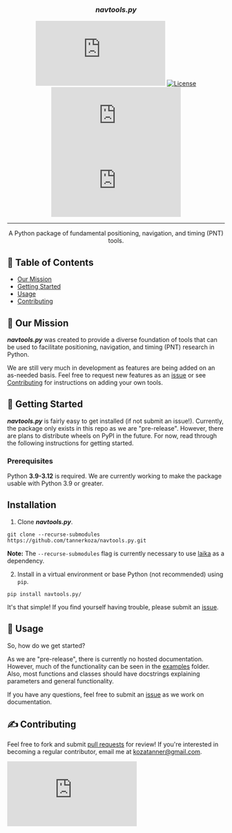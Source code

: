 <!-- <p align="center">
  <a href="" rel="noopener">
 <img src="insert logo here" alt="navtools.py logo"></a>
</p> -->

<h3 align="center"><i><b>navtools.py</i></b></h3>

<div align="center">

![GitHub Repo stars](https://img.shields.io/github/stars/tannerkoza/navtools.py)
[![License](https://img.shields.io/badge/license-MIT-blue.svg)](/LICENSE)
![GitHub pull requests](https://img.shields.io/github/issues-pr/tannerkoza/navtools.py)
![GitHub issues](https://img.shields.io/github/issues/tannerkoza/navtools.py)

</div>

---

<p align="center"> A Python package of fundamental positioning, navigation, and timing (PNT) tools.
    <br> 
</p>

## 📝 Table of Contents

- [Our Mission](#our-mission)
- [Getting Started](#getting-started)
- [Usage](#usage)
- [Contributing](#contributing)
<!-- - [Acknowledgments](#acknowledgement) -->
  <!-- - [TODO](../TODO.md) -->
  <!-- - [Contributing](../CONTRIBUTING.md) -->

## 🚀 Our Mission <a name = "our-mission"></a>

***navtools.py*** was created to provide a diverse foundation of tools that can be used to facilitate positioning, navigation, and timing (PNT) research in Python. 

We are still very much in development as features are being added on an as-needed basis. Feel free to request new features as an [issue](https://github.com/tannerkoza/navtools.py/issues/new) or see [Contributing](#✍️-contributing) for instructions on adding your own tools.

## 🏁 Getting Started <a name = "getting-started"></a>

***navtools.py*** is fairly easy to get installed (if not submit an issue!). Currently, the package only exists in this repo as we are "pre-release". However, there are plans to distribute wheels on PyPI in the future. For now, read through the following instructions for getting started.

### Prerequisites

Python **3.9-3.12** is required. We are currently working to make the package usable with Python 3.9 or greater.

## Installation

1. Clone ***navtools.py***.

```shell
git clone --recurse-submodules https://github.com/tannerkoza/navtools.py.git
```

**Note:** The `--recurse-submodules` flag is currently necessary to use [laika](https://github.com/tannerkoza/laika.git) as a dependency.


2. Install in a virtual environment or base Python (not recommended) using `pip`.
```
pip install navtools.py/
```

It's that simple! If you find yourself having trouble, please submit an [issue](https://github.com/tannerkoza/navtools.py/issues/new).

## 🎈 Usage <a name="usage"></a>

So, how do we get started?

As we are "pre-release", there is currently no hosted documentation. However, much of the functionality can be seen in the [examples](https://github.com/tannerkoza/navtools.py/tree/main/examples) folder. Also, most functions and classes should have docstrings explaining parameters and general functionality.

 If you have any questions, feel free to submit an [issue](https://github.com/tannerkoza/navtools.py/issues/new) as we work on documentation.



## ✍️ Contributing <a name = "contributing"></a> 
Feel free to fork and submit [pull requests]() for review! If you're interested in becoming a regular contributor, email me at [kozatanner@gmail.com](mailto:kozatanner@gmail.com).

![GitHub contributors](https://img.shields.io/github/contributors/tannerkoza/navtools.py)


<!-- ## 🎉 Acknowledgements <a name = "acknowledgement"></a> -->

  <!-- - Inspiration -->
  <!-- - References -->